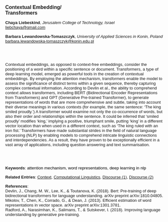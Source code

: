 <!DOCTYPE html><html lang="en"><head><title="Contextual Embedding/Transformers"></head>
<body><p><font face="Poppins, Calibri, sans-serif" size="3"><b>Contextual Embedding/<br>Transformers</b></font></p>
<p><font face="Poppins, Calibri, sans-serif" size="2"><b>Chaya Liebeskind</b>, <i>Jerusalem College of Technology, Israel</i><br><a href="mailto:liebchaya@gmail.com" target="blank">liebchaya@gmail.com</a></font></p>
<p><font face="Poppins, Calibri, sans-serif" size="2"><b>Barbara Lewandowska-Tomaszczyk</b>, <i>University of Applied Sciences in Konin, Poland</i><br><a href="mailto:barbara.lewandowska-tomaszczyk@konin.edu.pl" target="blank">barbara.lewandowska-tomaszczyk@konin.edu.pl</a></font></p>
<p><font face="Poppins, Calibri, sans-serif" size="2"><br><br><br>Contextual embeddings, as opposed to context-free embeddings, consider the positioning of a word within a specific sentence or document. Transformers, a type of deep learning model, emerged as powerful tools in the creation of contextual embeddings. By employing the attention mechanism, transformers enable the model to assess the significance of distinct terms within a given sequence, thereby capturing complex contextual information. According to Devlin et al., the ability to comprehend context allows transformers, including BERT (Bidirectional Encoder Representations from Transformers) and GPT (Generative Pre-trained Transformer), to generate representations of words that are more comprehensive and subtle, taking into account their diverse meanings in various contexts (for example, the same sentence: ‘The king smiled proudly.’) A transformer would examine not only the co-occurrence of words, but also their order and relationships within the sentence. It could be inferred that ‘smiled proudly’ modifies ‘king,’ implying a positive, triumphant smile, putting ‘king’ in a different vector location than when used in a different context, such as ‘The king ruled with an iron fist.’ Transformers have made substantial strides in the field of natural language processing (NLP) by enabling models to comprehend intricate linguistic connections and interdependencies. As a result, they have proven to be exceptionally efficient in a vast array of applications, including question answering and text summarisation.<br><br><br><br></font></p>
<p><font face="Poppins, Calibri, sans-serif" size="2"><b>Keywords</b>: </font></font></span></font><font color="#000000"><span style="text-decoration: none"><font face="calibri, sans-serif"><font size="2" style="font-size: 10pt">a</font></font></span></font><font color="#000000"><span style="text-decoration: none"><font face="calibri, sans-serif"><font size="2" style="font-size: 10pt">ttention mechanism, word representations, deep learning in nlp</font></font></span></font></font></p>
<p><font face="Poppins, Calibri, sans-serif" size="2"><b>Related Entries</b>: <a href="./context.html">Context</a>, <a href="./computational-linguistics.html">Computational Linguistics</a>, <a href="./discourse-(1).html">Discourse (1)</a>, <a href="./discourse-(2).html">Discourse (2)</a></font></p>
<p><font face="Poppins, Calibri, sans-serif" size="2"><b>References</b>:<br>Devlin, J., Chang, M. W., Lee, K., &amp; Toutanova, K. (2018). Bert: Pre-training of deep bidirectional transformers for language understanding. arXiv preprint arXiv:1810.04805.‏<br>Mikolov, T., Chen, K., Corrado, G., &amp; Dean, J. (2013). Efficient estimation of word representations in vector space. arXiv preprint arXiv:1301.3781.‏<br>Radford, A., Narasimhan, K., Salimans, T., &amp; Sutskever, I. (2018). Improving language understanding by generative pre-training.‏</font></p>
</body>